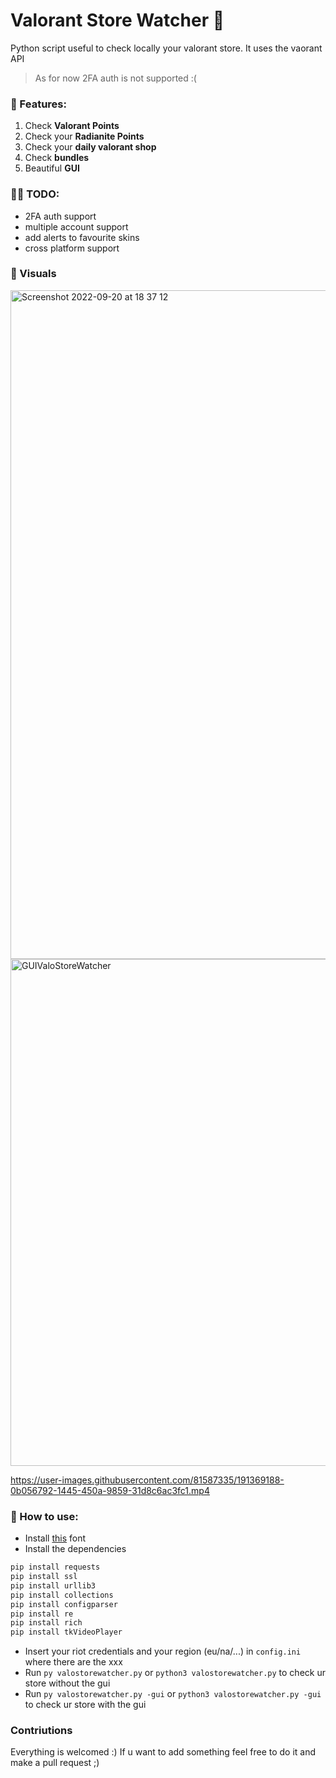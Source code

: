 # Valorant Store Watcher  👀 

Python script useful to check locally your valorant store. It uses the vaorant API
> As for now 2FA auth is not supported :(

### 🍕 Features:
1) Check **Valorant Points**
2) Check your **Radianite Points**
3) Check your **daily valorant shop**
4) Check **bundles**
5) Beautiful **GUI**

### ✍🏼 TODO:
- 2FA auth support
- multiple account support
- add alerts to favourite skins
- cross platform support

### 🌊 Visuals
<img width="1070" alt="Screenshot 2022-09-20 at 18 37 12" src="https://user-images.githubusercontent.com/81587335/191315227-241c5d38-4480-4723-964e-883ccce46176.png">
<img width="811" alt="GUIValoStoreWatcher" src="https://user-images.githubusercontent.com/81587335/191372428-c2ce5818-ebde-479e-be8b-7b952d8ffcea.png">

https://user-images.githubusercontent.com/81587335/191369188-0b056792-1445-450a-9859-31d8c6ac3fc1.mp4





### 📃 How to use:
- Install [this](https://www.dafont.com/valorant.font) font
- Install the dependencies
```python
pip install requests
pip install ssl
pip install urllib3
pip install collections
pip install configparser
pip install re
pip install rich
pip install tkVideoPlayer
```
- Insert your riot credentials and your region (eu/na/...) in `config.ini` where there are the xxx
- Run `py valostorewatcher.py` or `python3 valostorewatcher.py` to check ur store without the gui
- Run `py valostorewatcher.py -gui` or `python3 valostorewatcher.py -gui` to check ur store with the gui

### Contriutions
Everything is welcomed :) If u want to add something feel free to do it and make a pull request ;)
